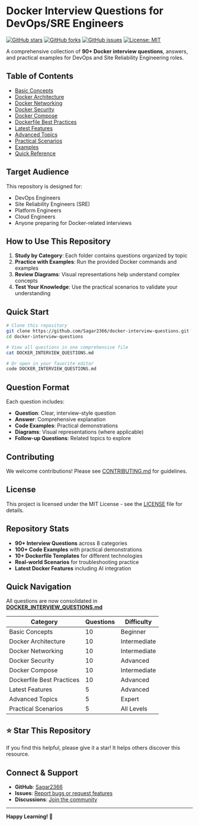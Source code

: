 # Docker Interview Questions for DevOps/SRE Engineers

[![GitHub stars](https://img.shields.io/github/stars/Sagar2366/docker-interview-questions.svg)](https://github.com/Sagar2366/docker-interview-questions/stargazers)
[![GitHub forks](https://img.shields.io/github/forks/Sagar2366/docker-interview-questions.svg)](https://github.com/Sagar2366/docker-interview-questions/network)
[![GitHub issues](https://img.shields.io/github/issues/Sagar2366/docker-interview-questions.svg)](https://github.com/Sagar2366/docker-interview-questions/issues)
[![License: MIT](https://img.shields.io/badge/License-MIT-yellow.svg)](https://opensource.org/licenses/MIT)

A comprehensive collection of **90+ Docker interview questions**, answers, and practical examples for DevOps and Site Reliability Engineering roles.

## Table of Contents

- [Basic Concepts](#basic-concepts)
- [Docker Architecture](#docker-architecture)
- [Docker Networking](#docker-networking)
- [Docker Security](#docker-security)
- [Docker Compose](#docker-compose)
- [Dockerfile Best Practices](#dockerfile-best-practices)
- [Latest Features](#latest-features)
- [Advanced Topics](#advanced-topics)
- [Practical Scenarios](#practical-scenarios)
- [Examples](#examples)
- [Quick Reference](#quick-reference)

## Target Audience

This repository is designed for:
- DevOps Engineers
- Site Reliability Engineers (SRE)
- Platform Engineers
- Cloud Engineers
- Anyone preparing for Docker-related interviews

## How to Use This Repository

1. **Study by Category**: Each folder contains questions organized by topic
2. **Practice with Examples**: Run the provided Docker commands and examples
3. **Review Diagrams**: Visual representations help understand complex concepts
4. **Test Your Knowledge**: Use the practical scenarios to validate your understanding

## Quick Start

```bash
# Clone this repository
git clone https://github.com/Sagar2366/docker-interview-questions.git
cd docker-interview-questions

# View all questions in one comprehensive file
cat DOCKER_INTERVIEW_QUESTIONS.md

# Or open in your favorite editor
code DOCKER_INTERVIEW_QUESTIONS.md
```

## Question Format

Each question includes:
- **Question**: Clear, interview-style question
- **Answer**: Comprehensive explanation
- **Code Examples**: Practical demonstrations
- **Diagrams**: Visual representations (where applicable)
- **Follow-up Questions**: Related topics to explore

## Contributing

We welcome contributions! Please see [CONTRIBUTING.md](CONTRIBUTING.md) for guidelines.

## License

This project is licensed under the MIT License - see the [LICENSE](LICENSE) file for details.

## Repository Stats

- **90+ Interview Questions** across 8 categories
- **100+ Code Examples** with practical demonstrations
- **10+ Dockerfile Templates** for different technologies
- **Real-world Scenarios** for troubleshooting practice
- **Latest Docker Features** including AI integration

## Quick Navigation

All questions are now consolidated in **[DOCKER_INTERVIEW_QUESTIONS.md](DOCKER_INTERVIEW_QUESTIONS.md)**

| Category | Questions | Difficulty |
|----------|-----------|------------|
| Basic Concepts | 10 | Beginner |
| Docker Architecture | 10 | Intermediate |
| Docker Networking | 10 | Intermediate |
| Docker Security | 10 | Advanced |
| Docker Compose | 10 | Intermediate |
| Dockerfile Best Practices | 10 | Advanced |
| Latest Features | 5 | Advanced |
| Advanced Topics | 5 | Expert |
| Practical Scenarios | 5 | All Levels |

## ⭐ Star This Repository

If you find this helpful, please give it a star! It helps others discover this resource.

## Connect & Support

- **GitHub**: [Sagar2366](https://github.com/Sagar2366)
- **Issues**: [Report bugs or request features](https://github.com/Sagar2366/docker-interview-questions/issues)
- **Discussions**: [Join the community](https://github.com/Sagar2366/docker-interview-questions/discussions)

---

**Happy Learning! 🐳**
